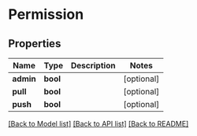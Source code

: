 # Permission

## Properties
Name | Type | Description | Notes
------------ | ------------- | ------------- | -------------
**admin** | **bool** |  | [optional] 
**pull** | **bool** |  | [optional] 
**push** | **bool** |  | [optional] 

[[Back to Model list]](../README.md#documentation-for-models) [[Back to API list]](../README.md#documentation-for-api-endpoints) [[Back to README]](../README.md)


